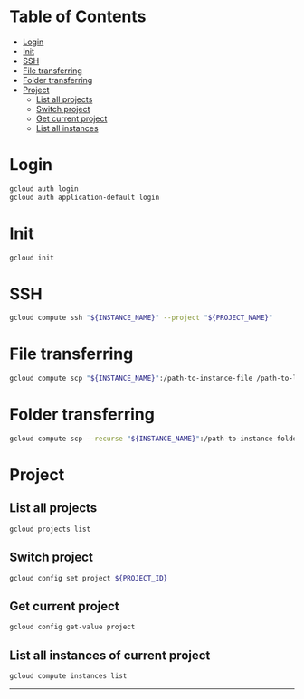 # Table of Contents

- [Login](#login)
- [Init](#init)
- [SSH](#ssh)
- [File transferring](#file-transferring)
- [Folder transferring](#folder-transferring)
- [Project](#project)
  - [List all projects](#list-all-projects)
  - [Switch project](#switch-project)
  - [Get current project](#get-current-project)
  - [List all instances](#list-all-instances-of-current-project)

# Login

```bash
gcloud auth login
gcloud auth application-default login
```

# Init

```bash
gcloud init
```

# SSH

```bash
gcloud compute ssh "${INSTANCE_NAME}" --project "${PROJECT_NAME}"
```

# File transferring

```bash
gcloud compute scp "${INSTANCE_NAME}":/path-to-instance-file /path-to-local-file --project "${PROJECT_NAME}"
```

# Folder transferring

```bash
gcloud compute scp --recurse "${INSTANCE_NAME}":/path-to-instance-folder /path-to-local-folder --project "${PROJECT_NAME}"
```

# Project

## List all projects

```bash
gcloud projects list
```

## Switch project

```bash
gcloud config set project ${PROJECT_ID}
```

## Get current project

```bash
gcloud config get-value project
```

## List all instances of current project

```bash
gcloud compute instances list
```

---
